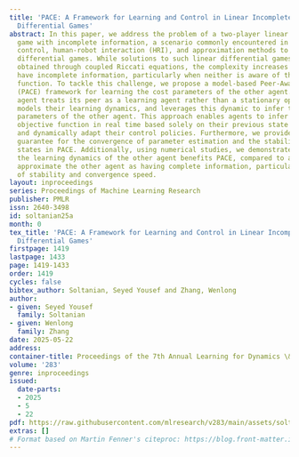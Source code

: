 ```yaml
---
title: 'PACE: A Framework for Learning and Control in Linear Incomplete-Information
  Differential Games'
abstract: In this paper, we address the problem of a two-player linear quadratic differential
  game with incomplete information, a scenario commonly encountered in multi-agent
  control, human-robot interaction (HRI), and approximation methods to solve general-sum
  differential games. While solutions to such linear differential games are typically
  obtained through coupled Riccati equations, the complexity increases when agents
  have incomplete information, particularly when neither is aware of the other’s cost
  function. To tackle this challenge, we propose a model-based Peer-Aware Cost Estimation
  (PACE) framework for learning the cost parameters of the other agent. In PACE, each
  agent treats its peer as a learning agent rather than a stationary optimal agent,
  models their learning dynamics, and leverages this dynamic to infer the cost function
  parameters of the other agent. This approach enables agents to infer each other’s
  objective function in real time based solely on their previous state observations
  and dynamically adapt their control policies. Furthermore, we provide a theoretical
  guarantee for the convergence of parameter estimation and the stability of system
  states in PACE. Additionally, using numerical studies, we demonstrate how modeling
  the learning dynamics of the other agent benefits PACE, compared to approaches that
  approximate the other agent as having complete information, particularly in terms
  of stability and convergence speed.
layout: inproceedings
series: Proceedings of Machine Learning Research
publisher: PMLR
issn: 2640-3498
id: soltanian25a
month: 0
tex_title: 'PACE: A Framework for Learning and Control in Linear Incomplete-Information
  Differential Games'
firstpage: 1419
lastpage: 1433
page: 1419-1433
order: 1419
cycles: false
bibtex_author: Soltanian, Seyed Yousef and Zhang, Wenlong
author:
- given: Seyed Yousef
  family: Soltanian
- given: Wenlong
  family: Zhang
date: 2025-05-22
address:
container-title: Proceedings of the 7th Annual Learning for Dynamics \& Control Conference
volume: '283'
genre: inproceedings
issued:
  date-parts:
  - 2025
  - 5
  - 22
pdf: https://raw.githubusercontent.com/mlresearch/v283/main/assets/soltanian25a/soltanian25a.pdf
extras: []
# Format based on Martin Fenner's citeproc: https://blog.front-matter.io/posts/citeproc-yaml-for-bibliographies/
---
```

